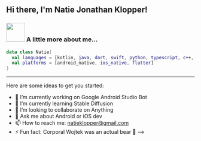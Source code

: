 <h2> Hi there, I'm Natie Jonathan Klopper!</h2>

### <img src="https://avatars1.githubusercontent.com/u/20532948?s=120&v=4" width="50"> A little more about me...  

```kotlin
data class Natie(
  val languages = [kotlin, java, dart, swift, python, typescript, c++, c#],
  val platforms = [android_native, ios_native, flutter]
)
```

---

Here are some ideas to get you started:

- 🔭 I’m currently working on Google Android Studio Bot
- 🌱 I’m currently learning Stable Diffusion
- 👯 I’m looking to collaborate on Anything
- 💬 Ask me about Android or iOS dev
- 📫 How to reach me: natieklopper@gmail.com
- ⚡ Fun fact: Corporal Wojtek was an actual bear 🐻
-->
